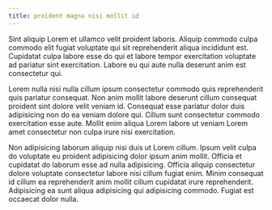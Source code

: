 ```yaml
---
title: proident magna nisi mollit id
---
```


Sint aliquip Lorem et ullamco velit proident laboris. Aliquip commodo culpa commodo elit fugiat voluptate qui sit reprehenderit aliqua incididunt est. Cupidatat culpa labore esse do qui et labore tempor exercitation voluptate ad pariatur sint exercitation. Labore eu qui aute nulla deserunt anim est consectetur qui.

Lorem nulla nisi nulla cillum ipsum consectetur commodo quis reprehenderit quis pariatur consequat. Non anim mollit labore deserunt cillum consequat proident sint dolore velit veniam id. Consequat esse pariatur dolor duis adipisicing non do ea veniam dolore qui. Cillum sunt consectetur commodo exercitation esse aute. Mollit enim aliqua Lorem labore ut veniam Lorem amet consectetur non culpa irure nisi exercitation.

Non adipisicing laborum aliquip nisi duis ut Lorem cillum. Ipsum velit culpa do voluptate eu proident adipisicing dolor ipsum anim mollit. Officia et cupidatat do laborum esse ad nulla adipisicing. Officia aliquip consectetur dolore voluptate consectetur labore nisi cillum fugiat enim. Minim consequat id cillum ea reprehenderit anim mollit cillum cupidatat irure reprehenderit. Adipisicing ea sunt aliqua adipisicing qui adipisicing commodo. Fugiat est occaecat dolor nulla.